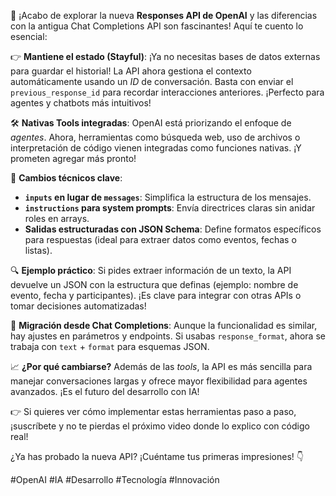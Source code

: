 🚀 ¡Acabo de explorar la nueva **Responses API de OpenAI** y las diferencias con la antigua Chat Completions API son fascinantes! Aquí te cuento lo esencial:  

👉 **Mantiene el estado (Stayful)**: ¡Ya no necesitas bases de datos externas para guardar el historial! La API ahora gestiona el contexto automáticamente usando un *ID* de conversación. Basta con enviar el `previous_response_id` para recordar interacciones anteriores. ¡Perfecto para agentes y chatbots más intuitivos!  

🛠️ **Nativas Tools integradas**: OpenAI está priorizando el enfoque de *agentes*. Ahora, herramientas como búsqueda web, uso de archivos o interpretación de código vienen integradas como funciones nativas. ¡Y prometen agregar más pronto!  

📝 **Cambios técnicos clave**:  
- **`inputs` en lugar de `messages`**: Simplifica la estructura de los mensajes.  
- **`instructions` para system prompts**: Envía directrices claras sin anidar roles en arrays.  
- **Salidas estructuradas con JSON Schema**: Define formatos específicos para respuestas (ideal para extraer datos como eventos, fechas o listas).  

🔍 **Ejemplo práctico**: Si pides extraer información de un texto, la API devuelve un JSON con la estructura que definas (ejemplo: nombre de evento, fecha y participantes). ¡Es clave para integrar con otras APIs o tomar decisiones automatizadas!  

🔄 **Migración desde Chat Completions**: Aunque la funcionalidad es similar, hay ajustes en parámetros y endpoints. Si usabas `response_format`, ahora se trabaja con `text` + `format` para esquemas JSON.  

📈 **¿Por qué cambiarse?** Además de las *tools*, la API es más sencilla para manejar conversaciones largas y ofrece mayor flexibilidad para agentes avanzados. ¡Es el futuro del desarrollo con IA!  

👉 Si quieres ver cómo implementar estas herramientas paso a paso, ¡suscríbete y no te pierdas el próximo video donde lo explico con código real!  

¿Ya has probado la nueva API? ¡Cuéntame tus primeras impresiones! 👇  

#OpenAI #IA #Desarrollo #Tecnología #Innovación